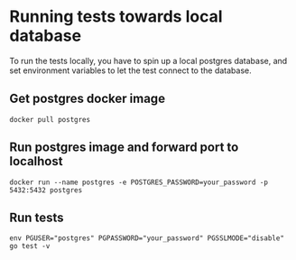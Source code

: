 # Running tests towards local database

To run the tests locally, you have to spin up a local postgres database, and set environment
variables to let the test connect to the database.

## Get postgres docker image
`docker pull postgres`

## Run postgres image and forward port to localhost
`docker run --name postgres -e POSTGRES_PASSWORD=your_password -p 5432:5432 postgres`

## Run tests
`env PGUSER="postgres" PGPASSWORD="your_password" PGSSLMODE="disable" go test -v`
